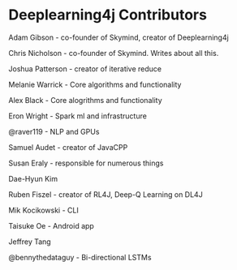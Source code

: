 # Deeplearning4j Contributors

Adam Gibson - co-founder of Skymind, creator of Deeplearning4j

Chris Nicholson - co-founder of Skymind. Writes about all this.

Joshua Patterson - creator of iterative reduce 

Melanie Warrick - Core algorithms and functionality

Alex Black - Core alogrithms and functionality

Eron Wright - Spark ml and infrastructure

@raver119 - NLP and GPUs

Samuel Audet - creator of JavaCPP

Susan Eraly - responsible for numerous things

Dae-Hyun Kim

Ruben Fiszel - creator of RL4J, Deep-Q Learning on DL4J

Mik Kocikowski - CLI

Taisuke Oe - Android app

Jeffrey Tang

@bennythedataguy - Bi-directional LSTMs
